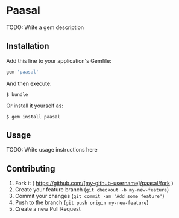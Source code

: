 # Paasal

TODO: Write a gem description

## Installation

Add this line to your application's Gemfile:

```ruby
gem 'paasal'
```

And then execute:

    $ bundle

Or install it yourself as:

    $ gem install paasal

## Usage

TODO: Write usage instructions here

## Contributing

1. Fork it ( https://github.com/[my-github-username]/paasal/fork )
2. Create your feature branch (`git checkout -b my-new-feature`)
3. Commit your changes (`git commit -am 'Add some feature'`)
4. Push to the branch (`git push origin my-new-feature`)
5. Create a new Pull Request

